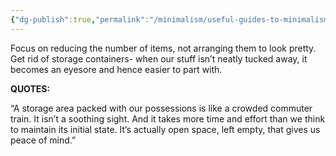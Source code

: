 ```yaml
---
{"dg-publish":true,"permalink":"/minimalism/useful-guides-to-minimalism/organizing-is-not-minimizing/"}
---
```


Focus on reducing the number of items, not arranging them to look pretty. Get rid of storage containers- when our stuff isn’t neatly tucked away, it becomes an eyesore and hence easier to part with. 

**QUOTES:**

“A storage area packed with our possessions is like a crowded commuter train. It isn’t a soothing sight. And it takes more time and effort than we think to maintain its initial state. It’s actually open space, left empty, that gives us peace of mind.”